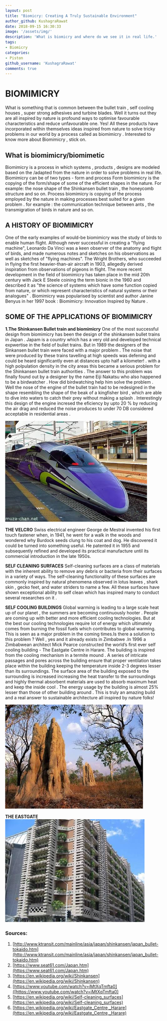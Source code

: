 ```yaml
---
layout: post
title: "Biomicry: Creating A Truly Sustainable Environment"
author_github: KushagraRawat
date: 2018-09-15 16:30:33
image: '/assets/img/'
description: 'What is biomicry and where do we see it in real life.'
tags:
- Biomicry
categories:
- Piston
github_username: 'KushagraRawat'
comments: true
---
```




# BIOMIMICRY

What is something that is common between the bullet train , self cooling houses , super strong
adhesives and turbine blades.
Well it turns out they are all inspired by nature is profound ways to optimise favourable
characteristics and reduce unfavourable one. Yes! All these products have incorporated within
themselves ideas inspired from nature to solve tricky problems in our world by a process called
as biomimicry . Interested to know more about Biomimicry , stick on.

## What is biomimicry/biomimetic

Biomimicry is a process in which systems , products , designs are modeled based on the
/adapted from the nature in order to solve problems in real life.
Biomimicry can be of two types - form and process
Form biomimicry is the copying of the form/shape of some of the efficient shapes in the nature.
For example: the nose shape of the Shinkansen bullet train , the honeycomb structure and so
on.
Process biomimicry is copying of the process employed by the nature in making processes best
suited for a given problem . for example : the communication technique between ants , the
transmigration of birds in nature and so on.

## A HISTORY OF BIOMIMICRY
One of the early examples of would-be biomimicry was the study of birds to enable human flight.
Although never successful in creating a "flying machine", Leonardo Da Vinci was a keen
observer of the anatomy and flight of birds, and made numerous notes and sketches on his
observations as well as sketches of "flying machines". The Wright Brothers, who succeeded in
flying the first heavier-than-air aircraft in 1903, allegedly derived inspiration from observations of
pigeons in flight.
The more recent development in the field of biomimicry has taken place in the mid 20th century
with Jack E Steele coining the term bionic in the 1960 and described it as "the science of
systems which have some function copied from nature, or which represent characteristics of
natural systems or their analogues" .
Biomimicry was popularised by scientist and author Janine Benyus in her 1997 book :
Biomimicry: Innovation Inspired by Nature .

## SOME OF THE APPLICATIONS OF BIOMIMICRY

**1.The Shinkansen Bullet train and biomimicry**
One of the most successful design from biomimicry has been the design of the shinkansen
bullet trains in Japan . Japam is a country which has a very old and developed technical
expwertise in the field of bullet trains. But in 1989 the designers of the Sinkansen bullet train
were faced with a major problem . The noise that were produced by these trains tavelling at high
speeds was defening and could be heard significantly even at distances upto half a kilometer! .
with a high polpulation density in the city areas this became a serious problem for the
Shinkansen bullet train authorities . The answer to this problem was finally found out by a
designer by the name Eiji Nakatsu who also happened to be a birdwatcher . How did
birdwatching help him solve the problem . Well the nose of the engine of the bullet train had to
be redesigned in the shape resembling the shape of the beak of a kingfisher bird , which are
able to dive into waters to catch their prey without making a splash . Interestingly this design of
the engine incresed the eficiency by upto 20 % by reducing the air drag and reduced the noise
produces to under 70 DB considered acceptable in residential areas .

![Bullet Train](/blog/assets/img/biomicry-creating-a-truly-sustainable-environment/bullet_train.jpg)

**THE VELCRO**
Swiss electrical engineer George de Mestral invented his first touch fastener when, in 1941, he
went for a walk in the woods and wondered why Burdock seeds clung to his coat and dog. He
discovered it could be turned into something useful. He patented it in 1955 and subsequently
refined and developed its practical manufacture until its commercial introduction in the late
1950s.

**SELF CLEANING SURFACES**
Self-cleaning surfaces are a class of materials with the inherent ability to remove any debris or
bacteria from their surfaces in a variety of ways. The self-cleaning functionality of these surfaces
are commonly inspired by natural phenomena observed in lotus leaves , shark skin , gecko feet,
and water striders to name a few. All these surfaces have shown exceptional ability to self clean
which has inspired many to conduct several researches on it .

**SELF COOLING BUILDINGS**
Global warming is leading to a large scale heat up of our planet , the summers are becoming
continuously hooter . People are coming up with better and more efficient cooling technologies.
But at the best our cooling technologies require lot of energy which ultimately comes from
burning the fossil fuels which contributes to global warming. This is seen as a major problem in
the coming times.Is there a solution to this problem ? Well , yes and it already exists in
Zimbabwe .In 1996 a Zimbabwean architect Mick Pearce constructed the world’s first ever self
cooling building - The Eastgate Centre in Harare. The building is inspired from the cooling
mechanism in a termite mound . A series of intricate passages and pores across the building
ensure that proper ventilation takes place within the building keeping the temperature inside 2-3
degrees lesser than its surroundings. The surface area of the building exposed to the
surrounding is increased increasing the heat transfer to the surroundings and highly thermal
absorbent materials are used to absorb maximum heat and keep the inside cool . The energy
usage by the building is almost 25% lesser than those of other building around . This is truly an
amazing build and a real answer to sustainable architecture all inspired by nature folks!

![termite mound](/blog/assets/img/biomicry-creating-a-truly-sustainable-environment/index.jpg)

**THE EASTGATE**
![eastgate](/blog/assets/img/biomicry-creating-a-truly-sustainable-environment/eastgate.jpg)


### Sources:

1. [http://www.ktransit.com/mainline/asia/japan/shinkansen/japan_bullet-tokaido.htm](http://www.ktransit.com/mainline/asia/japan/shinkansen/japan_bullet-tokaido.htm)
2. [https://www.seat61.com/Japan.htm](https://www.seat61.com/Japan.htm)
3. [https://en.wikipedia.org/wiki/Shinkansen](https://en.wikipedia.org/wiki/Shinkansen)
4. [https://www.youtube.com/watch?v=iMtXqTmfta0]([https://www.youtube.com/watch?v=iMtXqTmfta0)
5. [https://en.wikipedia.org/wiki/Self-cleaning_surfaces](https://en.wikipedia.org/wiki/Self-cleaning_surfaces)
6. [https://en.wikipedia.org/wiki/Eastgate_Centre,_Harare](https://en.wikipedia.org/wiki/Eastgate_Centre,_Harare)

